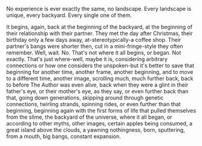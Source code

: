 No experience is ever exactly the same, no landscape. Every landscape is unique, every backyard. Every single one of them.

It begins, again, back at the beginning of the backyard, at the beginning of their relationship with their partner. They met the day after Christmas, their birthday only a few days away, at-stereotypically-a coffee shop. Their partner's bangs were shorter then, cut in a mini-fringe-style they often remember. Well, wait. No. That's not where it all begins, or began. Not exactly. That's just where-well, maybe it is, considering arbitrary connections or how one considers the unspoken-but it's better to save that beginning for another time, another frame, another beginning, and to move to a different time, another image, scrolling much, much further back, back to before The Author was even alive, back when they were a glint in their father's eye, or their mother's eye, as they say, or even further back than that, going down generations, skipping around through genetic connections, twirling strands, spinning rides, or even further than that beginning, beginning again with the first forms of life that pulled themselves from the slime, the backyard of the universe, where it all began, or according to other myths, other images, certain apples being consumed, a great island above the clouds, a yawning nothingness, born, sputtering, from a mouth, big bangs, constant expansion.
